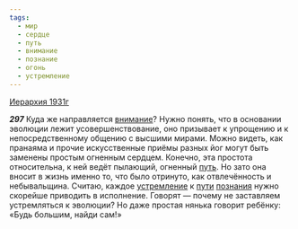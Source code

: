 ```yaml
---
tags:
  - мир
  - сердце
  - путь
  - внимание
  - познание
  - огонь
  - устремление
---
```


[Иерархия 1931г](/agni/1931)

___297___
Куда же направляется [внимание](/tag/#внимание)? Нужно понять, что в основании эволюции лежит усовершенствование, оно призывает к упрощению и к непосредственному общению с высшими мирами. Можно видеть, как пранаяма и прочие искусственные приёмы разных йог могут быть заменены простым огненным сердцем. Конечно, эта простота относительна, к ней ведёт пылающий, огненный [путь](/tag/#путь). Но зато она вносит в жизнь именно то, что было отринуто, как отвлечённость и небывальщина. Считаю, каждое [устремление](/tag/#устремление) к [пути](/tag/#путь) [познания](/tag/#познание) нужно скорейше приводить в исполнение. Говорят — почему не заставляем устремляться к эволюции? Но даже простая нянька говорит ребёнку: «Будь большим, найди сам!»   


